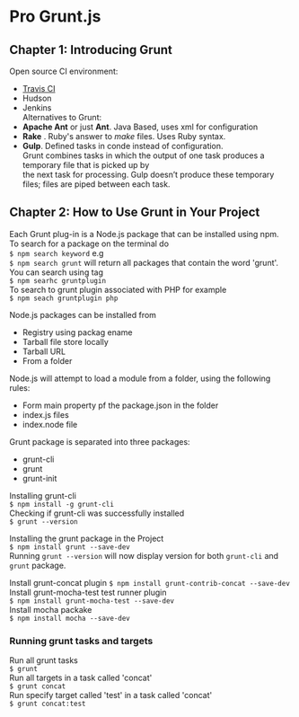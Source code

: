 # Pro Grunt.js  
## Chapter 1: Introducing Grunt  
Open source CI environment:  
* [Travis CI](https:travis-ci.org)  
* Hudson  
* Jenkins  
Alternatives to Grunt:  
* __Apache Ant__ or just __Ant__. Java Based, uses xml for configuration  
* __Rake__ . Ruby's answer to _make_ files. Uses Ruby syntax.  
* __Gulp__. Defined tasks in conde instead of configuration.    
Grunt combines tasks in which the output of one task produces a temporary file that is picked up by  
the next task for processing. Gulp doesn’t produce these temporary files; files are piped between each task.  

## Chapter 2: How to Use Grunt in Your Project  
Each Grunt plug-in is a Node.js package that can be installed using npm.  
To search for a package on the terminal do    
`$ npm search keyword`  e.g   
`$ npm search grunt`  will return all packages that contain the word 'grunt'.  
You can search using tag  
`$ npm searhc gruntplugin`  
To search to grunt plugin associated with PHP for example  
`$ npm seach gruntplugin php`     

Node.js packages can be installed from  
* Registry using packag ename
* Tarball file store locally
* Tarball URL
* From a folder

Node.js will attempt to load a module from a folder, using the following rules:
* Form main property pf the package.json in the folder
* index.js files
* index.node file

Grunt package is separated into three packages:  
* grunt-cli
* grunt
* grunt-init

Installing grunt-cli  
`$ npm install -g grunt-cli`  
Checking if grunt-cli was successfully installed    
`$ grunt --version`  

Installing the grunt package in the Project  
`$ npm install grunt --save-dev`  
Running `grunt --version` will now display version for both `grunt-cli` and `grunt` package.  

Install grunt-concat plugin
`$ npm install grunt-contrib-concat --save-dev`
Install grunt-mocha-test test runner plugin   
`$ npm install grunt-mocha-test --save-dev`  
Install mocha packake  
`$ npm install mocha --save-dev`  

### Running grunt tasks and targets
Run all grunt tasks    
`$ grunt`  
Run all targets in a task called 'concat'    
`$ grunt concat`  
Run specify target called 'test' in a task called 'concat'  
`$ grunt concat:test`      
